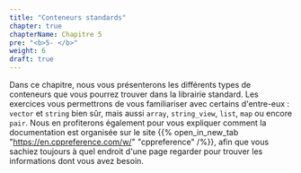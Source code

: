 ```yaml
---
title: "Conteneurs standards"
chapter: true
chapterName: Chapitre 5
pre: "<b>5- </b>"
weight: 6
draft: true
---
```


Dans ce chapitre, nous vous présenterons les différents types de conteneurs que vous pourrez trouver dans la librairie standard.
Les exercices vous permettrons de vous familiariser avec certains d'entre-eux : `vector` et `string` bien sûr, mais aussi `array`, `string_view`, `list`, `map` ou encore `pair`.
Nous en profiterons également pour vous expliquer comment la documentation est organisée sur le site {{% open_in_new_tab "https://en.cppreference.com/w/" "cppreference" /%}}, afin que vous sachiez toujours à quel endroit d'une page regarder pour trouver les informations dont vous avez besoin.
